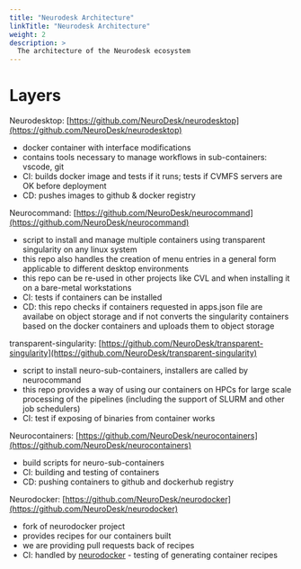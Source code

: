 ```yaml
---
title: "Neurodesk Architecture"
linkTitle: "Neurodesk Architecture"
weight: 2
description: >
  The architecture of the Neurodesk ecosystem
---
```


# Layers
Neurodesktop: [https://github.com/NeuroDesk/neurodesktop](https://github.com/NeuroDesk/neurodesktop)
* docker container with interface modifications
* contains tools necessary to manage workflows in sub-containers: vscode, git
* CI: builds docker image and tests if it runs; tests if CVMFS servers are OK before deployment
* CD: pushes images to github & docker registry 

Neurocommand: [https://github.com/NeuroDesk/neurocommand](https://github.com/NeuroDesk/neurocommand)
* script to install and manage multiple containers using transparent singularity on any linux system
* this repo also handles the creation of menu entries in a general form applicable to different desktop environments
* this repo can be re-used in other projects like CVL and when installing it on a bare-metal workstations
* CI: tests if containers can be installed
* CD: this repo checks if containers requested in apps.json file are availabe on object storage and if not converts the singularity containers based on the docker containers and uploads them to object storage 

transparent-singularity: [https://github.com/NeuroDesk/transparent-singularity](https://github.com/NeuroDesk/transparent-singularity)
* script to install neuro-sub-containers, installers are called by neurocommand 
* this repo provides a way of using our containers on HPCs for large scale processing of the pipelines (including the support of SLURM and other job schedulers)
* CI: test if exposing of binaries from container works

Neurocontainers: [https://github.com/NeuroDesk/neurocontainers](https://github.com/NeuroDesk/neurocontainers)
* build scripts for neuro-sub-containers 
* CI: building and testing of containers 
* CD: pushing containers to github and dockerhub registry

Neurodocker: [https://github.com/NeuroDesk/neurodocker](https://github.com/NeuroDesk/neurodocker)
* fork of neurodocker project
* provides recipes for our containers built 
* we are providing pull requests back of recipes
* CI: handled by [neurodocker](https://github.com/ReproNim/neurodocker) - testing of generating container recipes


